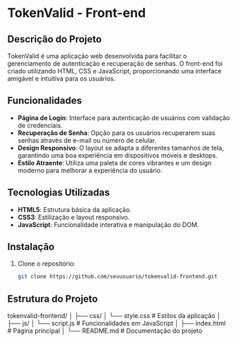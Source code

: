 # TokenValid - Front-end

## Descrição do Projeto

TokenValid é uma aplicação web desenvolvida para facilitar o gerenciamento de autenticação e recuperação de senhas. O front-end foi criado utilizando HTML, CSS e JavaScript, proporcionando uma interface amigável e intuitiva para os usuários.

## Funcionalidades

- **Página de Login**: Interface para autenticação de usuários com validação de credenciais.
- **Recuperação de Senha**: Opção para os usuários recuperarem suas senhas através de e-mail ou número de celular.
- **Design Responsivo**: O layout se adapta a diferentes tamanhos de tela, garantindo uma boa experiência em dispositivos móveis e desktops.
- **Estilo Atraente**: Utiliza uma paleta de cores vibrantes e um design moderno para melhorar a experiência do usuário.

## Tecnologias Utilizadas

- **HTML5**: Estrutura básica da aplicação.
- **CSS3**: Estilização e layout responsivo.
- **JavaScript**: Funcionalidade interativa e manipulação do DOM.

## Instalação

1. Clone o repositório:
   ```bash
   git clone https://github.com/seuusuario/tokenvalid-frontend.git


## Estrutura do Projeto

tokenvalid-frontend/
│
├── css/
│   └── style.css         # Estilos da aplicação
│
├── js/
│   └── script.js         # Funcionalidades em JavaScript
│
├── index.html            # Página principal
│
└── README.md             # Documentação do projeto
